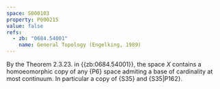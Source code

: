 ```yaml
---
space: S000103
property: P000215
value: false
refs:
  - zb: "0684.54001"
    name: General Topology (Engelking, 1989)
---
```


By the Theorem 2.3.23. in {{zb:0684.54001}}, the space $X$ contains a homoeomorphic copy of any {P6} space admiting
a base of cardinality at most continuum. In particular a copy
of {S35} and {S35|P162}.
